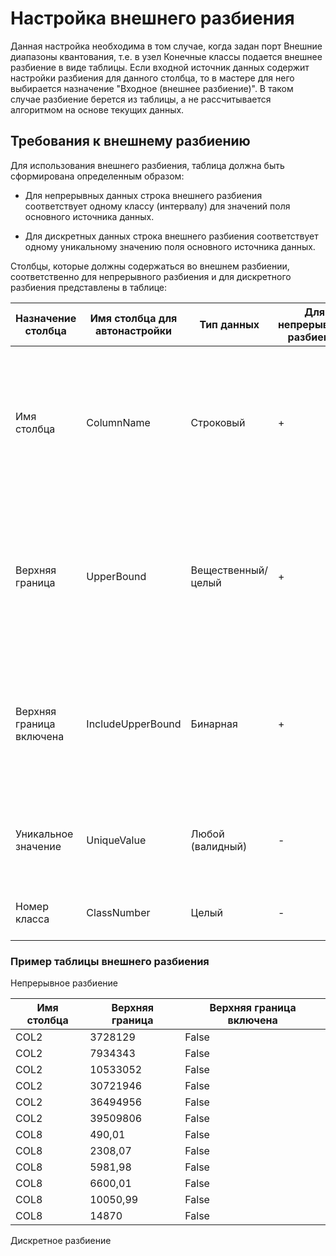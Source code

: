 # Настройка внешнего разбиения

Данная настройка необходима в том случае, когда задан порт Внешние диапазоны квантования, т.е. в узел Конечные классы подается внешнее разбиение в виде таблицы. Если входной источник данных содержит настройки разбиения для данного столбца, то в мастере для него выбирается назначение "Входное (внешнее разбиение)". В таком случае разбиение берется из таблицы, а не рассчитывается алгоритмом на основе текущих данных.

## Требования к внешнему разбиению

Для использования внешнего разбиения, таблица должна быть сформирована определенным образом:

* Для непрерывных данных строка внешнего разбиения соответствует одному классу (интервалу) для значений поля основного источника данных.

* Для дискретных данных строка внешнего разбиения соответствует одному уникальному значению поля основного источника данных.

Столбцы, которые должны содержаться во внешнем разбиении, соответственно для непрерывного разбиения и для дискретного разбиения представлены в таблице:

| Назначение столбца | Имя столбца для автонастройки | Тип данных | Для непрерывного разбиения | Для дискретного разбиения | Описание |
| -------- | -------- | -------- | -------- | -------- | -------- |
| Имя столбца | ColumnName | Строковый | + | + | Имя поля основного источника данных, к которому относится внешнее разбиение. Т.е. по значению текущего столбца отбираются строки, которые определяют внешнее разбиение для поля основного источника данных. |
| Верхняя граница | UpperBound | Вещественный/целый | + | - | Строго возрастающая последовательность границ разбиения. При этом число классов рассчитывается на 1 больше, т.к. учитывается класс, включающий значения выше последней границы. |
| Верхняя граница включена | IncludeUpperBound | Бинарная | + | - | Строго постоянное в рамках разбиения одного поля значение, определяющее тип верхней границы диапазона класса - открытая (не включается) или закрытая (включается). |
| Уникальное значение | UniqueValue | Любой (валидный) | - | + | Уникальные значения поля основного источника данных, которым соответствует внешнее разбиение. |
| Номер класса | ClassNumber | Целый | - | + | Номер класса, соответствующий уникальному значению. |

### Пример таблицы внешнего разбиения

Непрерывное разбиение

| Имя столбца | Верхняя граница | Верхняя граница включена |
| -------- | -------- | -------- |
| COL2 | 3728129 | False |
| COL2 | 7934343 | False |
| COL2 | 10533052 | False |
| COL2 | 30721946 | False |
| COL2 | 36494956 | False |
| COL2 | 39509806 | False |
| COL8 | 490,01 | False |
| COL8 | 2308,07 | False |
| COL8 | 5981,98 | False |
| COL8 | 6600,01 | False |
| COL8 | 10050,99 | False |
| COL8 | 14870 | False |

Дискретное разбиение
